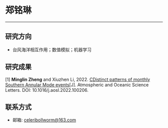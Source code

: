 # 郑铭琳
---
## 研究方向
* 台风海洋相互作用；数值模拟；机器学习

## 研究成果

[1] **Minglin Zheng** and Xiuzhen Li,  2022. [CDistinct patterns of monthly Southern Annular Mode events](../assets/papers/Distinct-patterns-of-monthly-Southern-Annular-Mode-events.pdf)[J]. Atmospheric and Oceanic Science Letters. DOI: 10.1016/j.aosl.2022.100206.

## 联系方式
* 邮箱: celeribollworm@163.com
